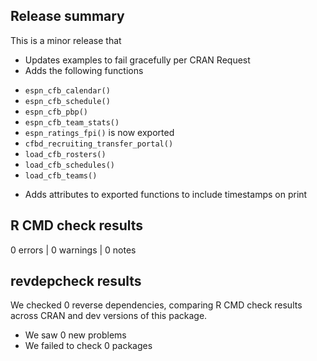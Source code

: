 ## Release summary

This is a minor release that 
* Updates examples to fail gracefully per CRAN Request
* Adds the following functions
 - ```espn_cfb_calendar()```
 - ```espn_cfb_schedule()```
 - ```espn_cfb_pbp()```
 - ```espn_cfb_team_stats()```
 - ```espn_ratings_fpi()``` is now exported
 - ```cfbd_recruiting_transfer_portal()```
 - ```load_cfb_rosters()```
 - ```load_cfb_schedules()```
 - ```load_cfb_teams()```
* Adds attributes to exported functions to include timestamps on print

## R CMD check results

0 errors | 0 warnings | 0 notes

## revdepcheck results

We checked 0 reverse dependencies, comparing R CMD check results across CRAN and dev versions of this package.

 * We saw 0 new problems
 * We failed to check 0 packages
